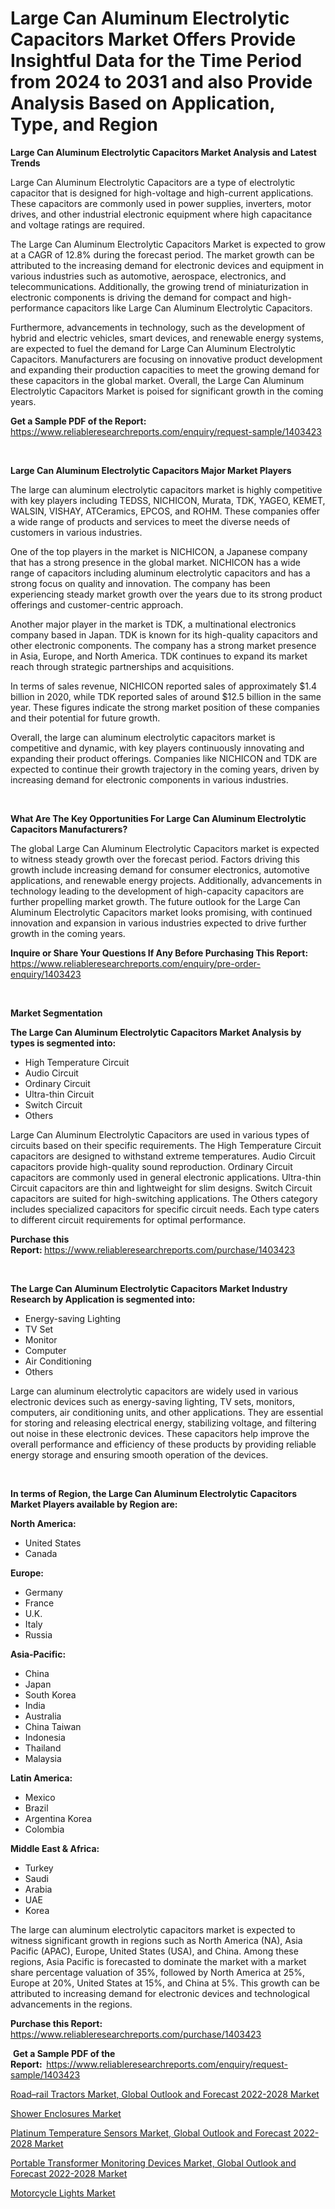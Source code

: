<p><h1>Large Can Aluminum Electrolytic Capacitors Market Offers Provide Insightful Data for the Time Period from 2024 to 2031 and also Provide Analysis Based on Application, Type, and Region</h1></p><p><strong>Large Can Aluminum Electrolytic Capacitors Market Analysis and Latest Trends</strong></p>
<p><p>Large Can Aluminum Electrolytic Capacitors are a type of electrolytic capacitor that is designed for high-voltage and high-current applications. These capacitors are commonly used in power supplies, inverters, motor drives, and other industrial electronic equipment where high capacitance and voltage ratings are required.</p><p>The Large Can Aluminum Electrolytic Capacitors Market is expected to grow at a CAGR of 12.8% during the forecast period. The market growth can be attributed to the increasing demand for electronic devices and equipment in various industries such as automotive, aerospace, electronics, and telecommunications. Additionally, the growing trend of miniaturization in electronic components is driving the demand for compact and high-performance capacitors like Large Can Aluminum Electrolytic Capacitors.</p><p>Furthermore, advancements in technology, such as the development of hybrid and electric vehicles, smart devices, and renewable energy systems, are expected to fuel the demand for Large Can Aluminum Electrolytic Capacitors. Manufacturers are focusing on innovative product development and expanding their production capacities to meet the growing demand for these capacitors in the global market. Overall, the Large Can Aluminum Electrolytic Capacitors Market is poised for significant growth in the coming years.</p></p>
<p><strong>Get a Sample PDF of the Report:&nbsp;</strong> <a href="https://www.reliableresearchreports.com/enquiry/request-sample/1403423">https://www.reliableresearchreports.com/enquiry/request-sample/1403423</a></p>
<p>&nbsp;</p>
<p><strong>Large Can Aluminum Electrolytic Capacitors Major Market Players</strong></p>
<p><p>The large can aluminum electrolytic capacitors market is highly competitive with key players including TEDSS, NICHICON, Murata, TDK, YAGEO, KEMET, WALSIN, VISHAY, ATCeramics, EPCOS, and ROHM. These companies offer a wide range of products and services to meet the diverse needs of customers in various industries.</p><p>One of the top players in the market is NICHICON, a Japanese company that has a strong presence in the global market. NICHICON has a wide range of capacitors including aluminum electrolytic capacitors and has a strong focus on quality and innovation. The company has been experiencing steady market growth over the years due to its strong product offerings and customer-centric approach.</p><p>Another major player in the market is TDK, a multinational electronics company based in Japan. TDK is known for its high-quality capacitors and other electronic components. The company has a strong market presence in Asia, Europe, and North America. TDK continues to expand its market reach through strategic partnerships and acquisitions.</p><p>In terms of sales revenue, NICHICON reported sales of approximately $1.4 billion in 2020, while TDK reported sales of around $12.5 billion in the same year. These figures indicate the strong market position of these companies and their potential for future growth.</p><p>Overall, the large can aluminum electrolytic capacitors market is competitive and dynamic, with key players continuously innovating and expanding their product offerings. Companies like NICHICON and TDK are expected to continue their growth trajectory in the coming years, driven by increasing demand for electronic components in various industries.</p></p>
<p>&nbsp;</p>
<p><strong>What Are The Key Opportunities For Large Can Aluminum Electrolytic Capacitors Manufacturers?</strong></p>
<p><p>The global Large Can Aluminum Electrolytic Capacitors market is expected to witness steady growth over the forecast period. Factors driving this growth include increasing demand for consumer electronics, automotive applications, and renewable energy projects. Additionally, advancements in technology leading to the development of high-capacity capacitors are further propelling market growth. The future outlook for the Large Can Aluminum Electrolytic Capacitors market looks promising, with continued innovation and expansion in various industries expected to drive further growth in the coming years.</p></p>
<p><strong>Inquire or Share Your Questions If Any Before Purchasing This Report:</strong> <a href="https://www.reliableresearchreports.com/enquiry/pre-order-enquiry/1403423">https://www.reliableresearchreports.com/enquiry/pre-order-enquiry/1403423</a></p>
<p>&nbsp;</p>
<p><strong>Market Segmentation</strong></p>
<p><strong>The Large Can Aluminum Electrolytic Capacitors Market Analysis by types is segmented into:</strong></p>
<p><ul><li>High Temperature Circuit</li><li>Audio Circuit</li><li>Ordinary Circuit</li><li>Ultra-thin Circuit</li><li>Switch Circuit</li><li>Others</li></ul></p>
<p><p>Large Can Aluminum Electrolytic Capacitors are used in various types of circuits based on their specific requirements. The High Temperature Circuit capacitors are designed to withstand extreme temperatures. Audio Circuit capacitors provide high-quality sound reproduction. Ordinary Circuit capacitors are commonly used in general electronic applications. Ultra-thin Circuit capacitors are thin and lightweight for slim designs. Switch Circuit capacitors are suited for high-switching applications. The Others category includes specialized capacitors for specific circuit needs. Each type caters to different circuit requirements for optimal performance.</p></p>
<p><strong>Purchase this Report:&nbsp;</strong><a href="https://www.reliableresearchreports.com/purchase/1403423">https://www.reliableresearchreports.com/purchase/1403423</a></p>
<p>&nbsp;</p>
<p><strong>The Large Can Aluminum Electrolytic Capacitors Market Industry Research by Application is segmented into:</strong></p>
<p><ul><li>Energy-saving Lighting</li><li>TV Set</li><li>Monitor</li><li>Computer</li><li>Air Conditioning</li><li>Others</li></ul></p>
<p><p>Large can aluminum electrolytic capacitors are widely used in various electronic devices such as energy-saving lighting, TV sets, monitors, computers, air conditioning units, and other applications. They are essential for storing and releasing electrical energy, stabilizing voltage, and filtering out noise in these electronic devices. These capacitors help improve the overall performance and efficiency of these products by providing reliable energy storage and ensuring smooth operation of the devices.</p></p>
<p>&nbsp;</p>
<p><strong>In terms of Region, the Large Can Aluminum Electrolytic Capacitors Market Players available by Region are:</strong></p>
<p>
    <p> <strong> North America: </strong>
        <ul>
            <li>United States</li>
            <li>Canada</li>
        </ul>
        </p> 
    <p> <strong> Europe: </strong>
        <ul>
            <li>Germany</li>
            <li>France</li>
            <li>U.K.</li>
            <li>Italy</li>
            <li>Russia</li>
        </ul>
        </p> 
    <p> <strong> Asia-Pacific: </strong>
        <ul>
            <li>China</li>
            <li>Japan</li>
            <li>South Korea</li>
            <li>India</li>
            <li>Australia</li>
            <li>China Taiwan</li>
            <li>Indonesia</li>
            <li>Thailand</li>
            <li>Malaysia</li>
        </ul>
        </p> 
    <p> <strong> Latin America: </strong>
        <ul>
            <li>Mexico</li>
            <li>Brazil</li>
            <li>Argentina Korea</li>
            <li>Colombia</li>
        </ul>
        </p> 
    <p> <strong> Middle East & Africa: </strong>
        <ul>
            <li>Turkey</li>
            <li>Saudi</li>
            <li>Arabia</li>
            <li>UAE</li>
            <li>Korea</li>
        </ul>
    </p>
    </p>
<p><p>The large can aluminum electrolytic capacitors market is expected to witness significant growth in regions such as North America (NA), Asia Pacific (APAC), Europe, United States (USA), and China. Among these regions, Asia Pacific is forecasted to dominate the market with a market share percentage valuation of 35%, followed by North America at 25%, Europe at 20%, United States at 15%, and China at 5%. This growth can be attributed to increasing demand for electronic devices and technological advancements in the regions.</p></p>
<p><strong>Purchase this Report: </strong><a href="https://www.reliableresearchreports.com/purchase/1403423">https://www.reliableresearchreports.com/purchase/1403423</a></p>
<p>&nbsp;<strong>Get a Sample PDF of the Report:&nbsp;&nbsp;</strong><a href="https://www.reliableresearchreports.com/enquiry/request-sample/1403423">https://www.reliableresearchreports.com/enquiry/request-sample/1403423</a></p>
<p><strong></strong></p>
<p><p><a href="https://bubble-tree-ea4.notion.site/Road-rail-Tractors-Market-Global-Outlook-and-Forecast-2022-2028-Market-Research-Report-Provides-Cri-e655556b164a4cd09782b2bf0302994f">Road–rail Tractors Market, Global Outlook and Forecast 2022-2028 Market</a></p><p><a href="https://view.publitas.com/reportprime-1/shower-enclosures-market-furnish-information-about-market-size-market-share-market-dynamics-and-projections-spanning-from-2024-to-2031/">Shower Enclosures Market</a></p><p><a href="https://automatic-knee-4c7.notion.site/Platinum-Temperature-Sensors-Market-Global-Outlook-and-Forecast-2022-2028-Market-Centers-on-Aspect-9626168ec4c949e0bb3b8726568928d1">Platinum Temperature Sensors Market, Global Outlook and Forecast 2022-2028 Market</a></p><p><a href="https://woozy-pyroraptor-a1f.notion.site/Portable-Transformer-Monitoring-Devices-Market-Global-Outlook-and-Forecast-2022-2028-Market-Size-M-6c4f8bbd0f3244a7935502fe03f12796">Portable Transformer Monitoring Devices Market, Global Outlook and Forecast 2022-2028 Market</a></p><p><a href="https://view.publitas.com/reportprime-1/motorcycle-lights-market-size-global-industry-overview-market-segmentation-and-forecast-2024-to-2031/">Motorcycle Lights Market</a></p></p>